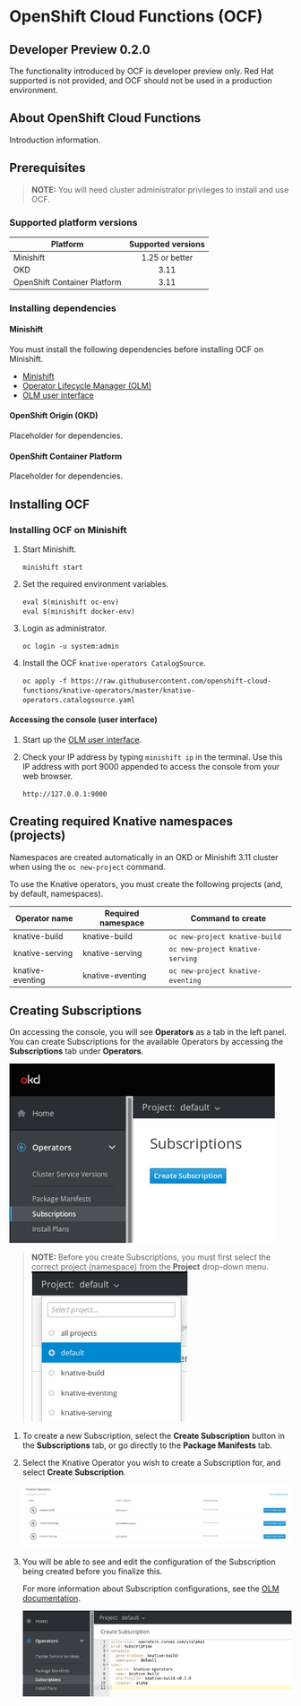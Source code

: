 # OpenShift Cloud Functions (OCF)
Developer Preview 0.2.0
------

The functionality introduced by OCF is developer preview only. Red Hat supported is not provided, and OCF should not be used in a production environment.

## About OpenShift Cloud Functions
Introduction information.

## Prerequisites

> **NOTE:** You will need cluster administrator privileges to install and use OCF.

### Supported platform versions

| Platform        | Supported versions           |
| ------------- |:-------------:|
| Minishift      | 1.25 or better |
| OKD   | 3.11   |
| OpenShift Container Platform     | 3.11      |


### Installing dependencies

#### Minishift
You must install the following dependencies before installing OCF on Minishift.

- [Minishift](https://docs.okd.io/latest/minishift/getting-started/installing.html)
- [Operator Lifecycle Manager (OLM)](https://github.com/operator-framework/operator-lifecycle-manager/blob/master/Documentation/install/install.md#install-the-latest-release-version-of-olm-for-okd)
- [OLM user interface](https://github.com/operator-framework/operator-lifecycle-manager#user-interface)

#### OpenShift Origin (OKD)
Placeholder for dependencies.

#### OpenShift Container Platform
Placeholder for dependencies.

## Installing OCF

### Installing OCF on Minishift

1. Start Minishift.

   `minishift start`  

2. Set the required environment variables.

   `eval $(minishift oc-env)`  
   `eval $(minishift docker-env)`  

3. Login as administrator.

   `oc login -u system:admin`  

4. Install the OCF `knative-operators CatalogSource`.

   `oc apply -f https://raw.githubusercontent.com/openshift-cloud-functions/knative-operators/master/knative-operators.catalogsource.yaml`  

#### Accessing the console (user interface)

1. Start up the [OLM user interface](https://github.com/operator-framework/operator-lifecycle-manager#user-interface).

2. Check your IP address by typing `minishift ip` in the terminal. Use this IP address with port 9000 appended to access the console from your web browser.

   `http://127.0.0.1:9000`

## Creating required Knative namespaces (projects)

Namespaces are created automatically in an OKD or Minishift 3.11 cluster when using the `oc new-project` command.

To use the Knative operators, you must create the following projects (and, by default, namespaces).

| Operator name | Required namespace | Command to create |
| ------------- | ------------- | ------------- |
| knative-build   | knative-build  | `oc new-project knative-build` |
| knative-serving   | knative-serving   | `oc new-project knative-serving`  |
| knative-eventing   | knative-eventing  | `oc new-project knative-eventing`  |


## Creating Subscriptions

On accessing the console, you will see **Operators** as a tab in the left panel.
You can create Subscriptions for the available Operators by accessing the **Subscriptions** tab under **Operators**.

![Subscriptions in the left panel](images/subs.png "Logo Title Text 1")

> **NOTE:** Before you create Subscriptions, you must first select the correct project (namespace) from the **Project** drop-down menu.
> ![Selecting the correct project (namespace)](images/namespaces.png "Logo Title Text 1")

1. To create a new Subscription, select the **Create Subscription** button in the **Subscriptions** tab, or go directly to the **Package Manifests** tab.
2. Select the Knative Operator you wish to create a Subscription for, and select **Create Subscription**.

   ![Knative operators](images/ops-for-subs.png "Logo Title Text 1")  

3. You will be able to see and edit the configuration of the Subscription being created before you finalize this.

   For more information about Subscription configurations, see the [OLM documentation](https://github.com/operator-framework/operator-lifecycle-manager#discovery-catalogs-and-automated-upgrades).  

   ![Subscription configuration](images/sub-config.png "Logo Title Text 1")  
